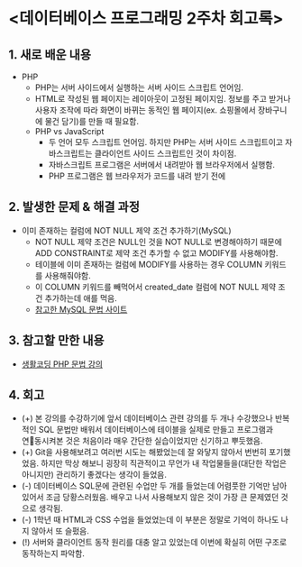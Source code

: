 <데이터베이스 프로그래밍 2주차 회고록>
=============================

## 1. 새로 배운 내용
* PHP
  * PHP는 서버 사이드에서 실행하는 서버 사이드 스크립트 언어임.
  * HTML로 작성된 웹 페이지는 레이아웃이 고정된 페이지임. 정보를 주고 받거나 사용자 조작에 따라 화면이 바뀌는 동적인 웹 페이지(ex. 쇼핑몰에서 장바구니에 물건 담기)를 만들 때 필요함.
  * PHP vs JavaScript
    * 두 언어 모두 스크립트 언어임. 하지만 PHP는 서버 사이드 스크립트이고 자바스크립트는 클라이언트 사이드 스크립트인 것이 차이점.
    * 자바스크립트 프로그램은 서버에서 내려받아 웹 브라우저에서 실행함.
    * PHP 프로그램은 웹 브라우저가 코드를 내려 받기 전에  

## 2. 발생한 문제 & 해결 과정
* 이미 존재하는 컬럼에 NOT NULL 제약 조건 추가하기(MySQL)
  * NOT NULL 제약 조건은 NULL인 것을 NOT NULL로 변경해야하기 때문에 ADD CONSTRAINT로 제약 조건 추가할 수 없고 MODIFY를 사용해야함.
  * 테이블에 이미 존재하는 컬럼에 MODIFY를 사용하는 경우 COLUMN 키워드를 사용해줘야함.
  * 이 COLUMN 키워드를 빼먹어서 created_date 컬럼에 NOT NULL 제약 조건 추가하는데 애를 먹음.
  * [참고한 MySQL 문법 사이트](http://tcpschool.com/mysql/mysql_constraint_primaryKey)

## 3. 참고할 만한 내용
* [생활코딩 PHP 문법 강의](https://opentutorials.org/course/478)

## 4. 회고
* (+) 본 강의를 수강하기에 앞서 데이터베이스 관련 강의를 두 개나 수강했으나 반복적인 SQL 문법만 배워서 데이터베이스에 테이블을 실제로 만들고 프로그램과 연동시켜본 것은 처음이라 매우 간단한 실습이었지만 신기하고 뿌듯했음.
* (+) Git을 사용해보려고 여러번 시도는 해봤었는데 잘 와닿지 않아서 번번히 포기했었음. 하지만 막상 해보니 굉장히 직관적이고 무언가 내 작업물들을(대단한 작업은 아니지만) 관리하기 좋겠다는 생각이 들었음.
* (-) 데이터베이스 SQL문에 관련된 수업만 두 개를 들었는데 어렴풋한 기억만 남아 있어서 조금 당황스러웠음. 배우고 나서 사용해보지 않은 것이 가장 큰 문제였던 것으로 생각됨.
* (-) 1학년 때 HTML과 CSS 수업을 들었었는데 이 부분은 정말로 기억이 하나도 나지 않아서 또 슬펐음.
* (!) 서버와 클라이언트 동작 원리를 대충 알고 있었는데 이번에 확실히 어떤 구조로 동작하는지 파악함.
